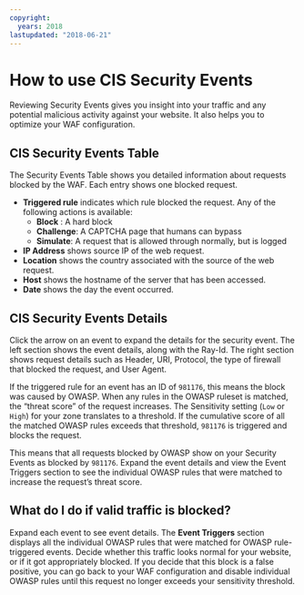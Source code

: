 ```yaml
---
copyright:
  years: 2018
lastupdated: "2018-06-21"
---
```

# How to use CIS Security Events

Reviewing Security Events gives you insight into your traffic and any potential malicious activity against your website. It also helps you to optimize your WAF configuration.

## CIS Security Events Table
The Security Events Table shows you detailed information about requests blocked by the WAF. Each entry shows one blocked request. 
* **Triggered rule** indicates which rule blocked the request. Any of the following actions is available:
  * **Block** : A hard block
  * **Challenge**: A CAPTCHA page that humans can bypass 
  * **Simulate**: A request that is allowed through normally, but is logged 
* **IP Address** shows source IP of the web request.
* **Location** shows the country associated with the source of the web request.
* **Host** shows the hostname of the server that has been accessed.
* **Date** shows the day the event occurred.
 

## CIS Security Events Details
Click the arrow on an event to expand the details for the security event.
The left section shows the event details, along with the Ray-Id. The right section shows request details such as Header, URI, Protocol, the type of firewall that blocked the request, and User Agent.

If the triggered rule for an event has an ID of `981176`, this means the block was caused by OWASP. When any rules in the OWASP ruleset is matched, the “threat score” of the request increases. The Sensitivity setting (`Low` or `High`) for your zone translates to a threshold. If the cumulative score of all the matched OWASP rules exceeds that threshold, `981176` is triggered and blocks the request.

This means that all requests blocked by OWASP show on your Security Events as blocked by `981176`. Expand the event details and view the Event Triggers section to see the individual OWASP rules that were matched to increase the request’s threat score.

## What do I do if valid traffic is blocked?
Expand each event to see event details. The **Event Triggers** section displays all the individual OWASP rules that were matched for OWASP rule-triggered events. Decide whether this traffic looks normal for your website, or if it got appropriately blocked. If you decide that this block is a false positive, you can go back to your WAF configuration and disable individual OWASP rules until this request no longer exceeds your sensitivity threshold.
